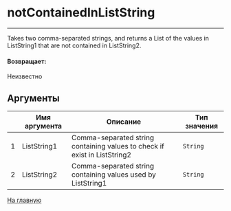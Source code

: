 # notContainedInListString

---

Takes two comma-separated strings, and returns a List of the values in ListString1 that are not contained in ListString2.

#### Возвращает:

Неизвестно

## Аргументы

|  | Имя аргумента | Описание | Тип значения |
| --- | --- | --- | --- |
| 1 | ListString1 | Comma-separated string containing values to check if exist in ListString2 | `String` |
| 2 | ListString2 | Comma-separated string containing values used by ListString1 | `String` |



[На главную](./ecmfunctions/)